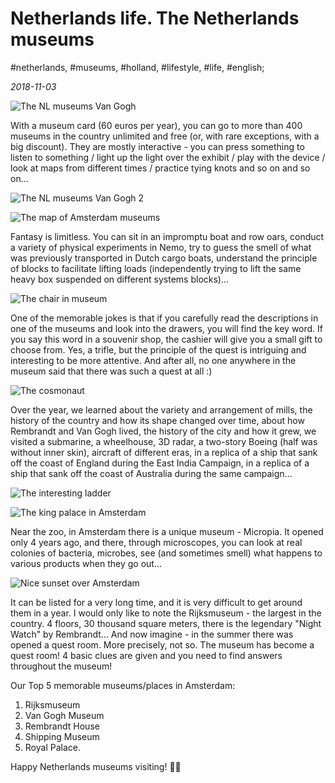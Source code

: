 # Netherlands life. The Netherlands museums

#netherlands, #museums, #holland, #lifestyle, #life, #english;

_2018-11-03_

![The NL museums Van Gogh](/images/netherlands-life-the-netherlands-museums/1.jpg "The NL museums Van Gogh")

With a museum card (60 euros per year), you can go to more than 400 museums in the country unlimited and free (or, with rare exceptions, with a big discount). They are mostly interactive - you can press something to listen to something / light up the light over the exhibit / play with the device / look at maps from different times / practice tying knots and so on and so on...

![The NL museums Van Gogh 2](/images/netherlands-life-the-netherlands-museums/2.jpg "The NL museums Van Gogh 2")

![The map of Amsterdam museums](/images/netherlands-life-the-netherlands-museums/3.jpg "The map of Amsterdam museums")

Fantasy is limitless. You can sit in an impromptu boat and row oars, conduct a variety of physical experiments in Nemo, try to guess the smell of what was previously transported in Dutch cargo boats, understand the principle of blocks to facilitate lifting loads (independently trying to lift the same heavy box suspended on different systems blocks)...

![The chair in museum](/images/netherlands-life-the-netherlands-museums/4.jpg "The chair in museum")

One of the memorable jokes is that if you carefully read the descriptions in one of the museums and look into the drawers, you will find the key word. If you say this word in a souvenir shop, the cashier will give you a small gift to choose from. Yes, a trifle, but the principle of the quest is intriguing and interesting to be more attentive. And after all, no one anywhere in the museum said that there was such a quest at all :)

![The cosmonaut](/images/netherlands-life-the-netherlands-museums/5.jpg "The cosmonaut")

Over the year, we learned about the variety and arrangement of mills, the history of the country and how its shape changed over time, about how Rembrandt and Van Gogh lived, the history of the city and how it grew, we visited a submarine, a wheelhouse, 3D radar, a two-story Boeing (half was without inner skin), aircraft of different eras, in a replica of a ship that sank off the coast of England during the East India Campaign, in a replica of a ship that sank off the coast of Australia during the same campaign...

![The interesting ladder](/images/netherlands-life-the-netherlands-museums/6.jpg "The interesting ladder")

![The king palace in Amsterdam](/images/netherlands-life-the-netherlands-museums/7.jpg "The king palace in Amsterdam")

Near the zoo, in Amsterdam there is a unique museum - Micropia. It opened only 4 years ago, and there, through microscopes, you can look at real colonies of bacteria, microbes, see (and sometimes smell) what happens to various products when they go out...

![Nice sunset over Amsterdam](/images/netherlands-life-the-netherlands-museums/8.jpg "Nice sunset over Amsterdam")

It can be listed for a very long time, and it is very difficult to get around them in a year. I would only like to note the Rijksmuseum - the largest in the country. 4 floors, 30 thousand square meters, there is the legendary "Night Watch" by Rembrandt... And now imagine - in the summer there was opened a quest room. More precisely, not so. The museum has become a quest room! 4 basic clues are given and you need to find answers throughout the museum!

Our Top 5 memorable museums/places in Amsterdam:

1. Rijksmuseum
2. Van Gogh Museum
3. Rembrandt House
4. Shipping Museum 
5. Royal Palace.

Happy Netherlands museums visiting! ✌🏼
